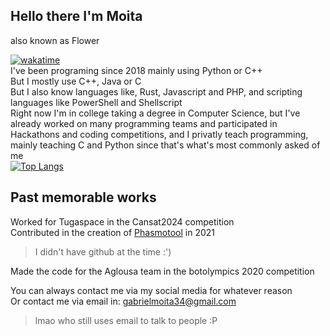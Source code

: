 ## Hello there I'm Moita 
also known as Flower <br>
<!--START_SECTION:API_BASE_URL-->
<!--END_SECTION:API_BASE_URL-->
[![wakatime](https://wakatime.com/badge/user/018c5f4c-ed23-48f0-a030-9ab7b88e3b28.svg)](https://wakatime.com/@018c5f4c-ed23-48f0-a030-9ab7b88e3b28) <br>
I've been programing since 2018 mainly using Python or C++ <br>
But I mostly use C++, Java or C <br>
But I also know languages like, Rust, Javascript and PHP, and scripting languages like PowerShell and Shellscript <br>
Right now I'm in college taking a degree in Computer Science, but I've already worked on many programming teams and participated in Hackathons and coding competitions, and I privatly teach programming, mainly teaching C and Python since that's what's most commonly asked of me <br>
[![Top Langs](https://github-readme-stats.vercel.app/api/top-langs/?username=Flower804&layout=compact)](https://github.com/anuraghazra/github-readme-stats)
<br>
## Past memorable works
 Worked for Tugaspace in the Cansat2024 competition <br>
 Contributed in the creation of [Phasmotool](https://github.com/MayD524/PhasmoTool?tab=readme-ov-file) in 2021<br>
 > I didn't have github at the time :') <br>

 Made the code for the Aglousa team in the botolympics 2020 competition <br>

You can always contact me via my social media for whatever reason <br>
Or contact me via email in: gabrielmoita34@gmail.com <br>
> lmao who still uses email to talk to people :P
